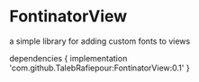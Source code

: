 # FontinatorView
a simple library for adding custom fonts to views

dependencies {
	        implementation 'com.github.TalebRafiepour:FontinatorView:0.1'
	}
